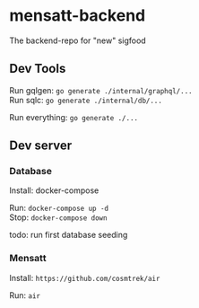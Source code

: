 # mensatt-backend

The backend-repo for "new" sigfood

## Dev Tools

Run gqlgen: `go generate ./internal/graphql/...`  
Run sqlc: `go generate ./internal/db/...`

Run everything: `go generate ./...`

## Dev server

### Database

Install: docker-compose

Run: `docker-compose up -d`  
Stop: `docker-compose down`

todo: run first database seeding

### Mensatt

Install: `https://github.com/cosmtrek/air`

Run: `air`
